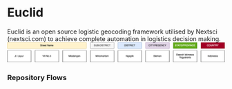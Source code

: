 # Euclid

Euclid is an open source logistic geocoding framework utilised by Nextsci (nextsci.com) to achieve complete automation in logistics decision making.![1684631038075](image/README/1684631038075.png)

### Repository Flows
